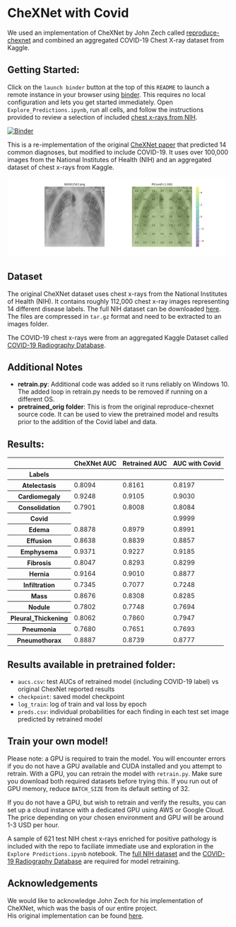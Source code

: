 # CheXNet with Covid
We used an implementation of CheXNet by John Zech called [reproduce-chexnet](https://github.com/jrzech/reproduce-chexnet) and combined an aggregated COVID-19 Chest X-ray dataset from Kaggle. 

## Getting Started:
Click on the `launch binder` button at the top of this `README` to launch a remote instance in your browser using [binder](https://mybinder.org/). This requires no local configuration and lets you get started immediately. Open `Explore_Predictions.ipynb`, run all cells, and follow the instructions provided to review a selection of included [chest x-rays from NIH](https://arxiv.org/pdf/1705.02315.pdf).

[![Binder](https://mybinder.org/badge.svg)](https://mybinder.org/v2/gh/incognitoPants/reproduce-chexnet-covid/HEAD?filepath=%2FExplore_Predictions.ipynb)

This is a re-implementation of the original [CheXNet paper](https://arxiv.org/pdf/1711.05225) that predicted 14 common diagnoses, but modified
to include COVID-19. It uses over 100,000 images from the National Institutes of Health (NIH) and an aggregated dataset of chest x-rays from Kaggle.

![Illustration](Covid_P1.000_file_000001563.png "Illustration")


## Dataset
The original CheXNet dataset uses chest x-rays from the National Institutes of Health (NIH). It contains roughly 112,000 chest x-ray images representing 14 different disease labels.
The full NIH dataset can be downloaded [here](https://nihcc.app.box.com/v/ChestXray-NIHCC). The files are compressed in `tar.gz` format and need to be extracted to an images folder.
  
The COVID-19 chest x-rays were from an aggregated Kaggle Dataset called [COVID-19 Radiography Database](https://www.kaggle.com/tawsifurrahman/covid19-radiography-database).

## Additional Notes
- **retrain.py**: Additional code was added so it runs reliably on Windows 10. The added loop in retrain.py needs to be removed if running on a different OS.  
- **pretrained_orig folder**: This is from the original reproduce-chexnet source code. It can be used to 
view the pretrained model and results prior to the addition of the Covid label and data.  


## Results:
<div>
<table border="0" class="dataframe">
  <thead>
    <tr style="text-align: right;">
      <th></th>
      <th>CheXNet AUC</th>
      <th>Retrained AUC</th>
      <th>AUC with Covid</th>
    </tr>
    <tr>
      <th>Labels</th>
      <th></th>
      <th></th>
      <th></th>
    </tr>
  </thead>
  <tbody>
    <tr>
      <th>Atelectasis</th>
      <td>0.8094</td>
      <td>0.8161</td>
      <td>0.8197</td>
    </tr>
    <tr>
      <th>Cardiomegaly</th>
      <td>0.9248</td>
      <td>0.9105</td>
      <td>0.9030</td>
    </tr>
    <tr>
      <th>Consolidation</th>
      <td>0.7901</td>
      <td>0.8008</td>
      <td>0.8084</td>
    </tr>
    <tr>
      <th>Covid</th>
      <td></td>
      <td></td>
      <td>0.9999</td>
    </tr>
    <tr>
      <th>Edema</th>
      <td>0.8878</td>
      <td>0.8979</td>
      <td>0.8991</td>
    </tr>
    <tr>
      <th>Effusion</th>
      <td>0.8638</td>
      <td>0.8839</td>
      <td>0.8857</td>
    </tr>
    <tr>
      <th>Emphysema</th>
      <td>0.9371</td>
      <td>0.9227</td>
      <td>0.9185</td>
    </tr>
    <tr>
      <th>Fibrosis</th>
      <td>0.8047</td>
      <td>0.8293</td>
      <td>0.8299</td>
    </tr>
    <tr>
      <th>Hernia</th>
      <td>0.9164</td>
      <td>0.9010</td>
      <td>0.8877</td>
    </tr>
    <tr>
      <th>Infiltration</th>
      <td>0.7345</td>
      <td>0.7077</td>
      <td>0.7248</td>
    </tr>
    <tr>
      <th>Mass</th>
      <td>0.8676</td>
      <td>0.8308</td>
      <td>0.8285</td>
    </tr>
    <tr>
      <th>Nodule</th>
      <td>0.7802</td>
      <td>0.7748</td>
      <td>0.7694</td>
    </tr>
    <tr>
      <th>Pleural_Thickening</th>
      <td>0.8062</td>
      <td>0.7860</td>
      <td>0.7947</td>
    </tr>
    <tr>
      <th>Pneumonia</th>
      <td>0.7680</td>
      <td>0.7651</td>
      <td>0.7693</td>
    </tr>
    <tr>
      <th>Pneumothorax</th>
      <td>0.8887</td>
      <td>0.8739</td>
      <td>0.8777</td>
    </tr>
  </tbody>
</table>
</div>

## Results available in pretrained folder:
- `aucs.csv`: test AUCs of retrained model (including COVID-19 label) vs original ChexNet reported results
- `checkpoint`: saved model checkpoint
- `log_train`: log of train and val loss by epoch
- `preds.csv`: individual probabilities for each finding in each test set image predicted by retrained model


## Train your own model!
Please note: a GPU is required to train the model. You will encounter errors if you do not have a GPU available and CUDA installed and you attempt to retrain. With a GPU, you can retrain the model with `retrain.py`. Make sure you download both required datasets before trying this. If you run out of GPU memory, reduce `BATCH_SIZE` from its default setting of 32.

If you do not have a GPU, but wish to retrain and verify the results, you can set up a cloud instance with a dedicated GPU using AWS or Google Cloud. The price depending on your chosen environment and GPU will be around 1-3 USD per hour. 

A sample of 621 test NIH chest x-rays enriched for positive pathology is included with the repo to faciliate immediate use and exploration in the `Explore Predictions.ipynb` notebook. The [full NIH dataset](https://nihcc.app.box.com/v/ChestXray-NIHCC) and 
the [COVID-19 Radiography Database](https://www.kaggle.com/tawsifurrahman/covid19-radiography-database) are required for model retraining.


## Acknowledgements
We would like to acknowledge John Zech for his implementation of CheXNet, which was the basis of our entire project.  
His original implementation can be found [here](https://github.com/jrzech/reproduce-chexnet).
